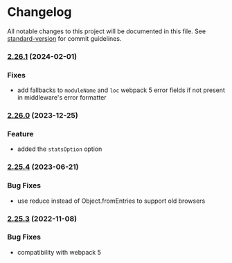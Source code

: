 # Changelog

All notable changes to this project will be documented in this file. See [standard-version](https://github.com/conventional-changelog/standard-version) for commit guidelines.

### [2.26.1](https://github.com/webpack/webpack-dev-middleware/compare/v2.26.0...v2.26.1) (2024-02-01)


### Fixes

* add fallbacks to `moduleName` and `loc` webpack 5 error fields if not present in middleware's error formatter

### [2.26.0](https://github.com/webpack/webpack-dev-middleware/compare/v2.25.4...v2.26.0) (2023-12-25)


### Feature

* added the `statsOption` option

### [2.25.4](https://github.com/webpack/webpack-dev-middleware/compare/v2.25.3...v2.25.4) (2023-06-21)


### Bug Fixes

* use reduce instead of Object.fromEntries to support old browsers

### [2.25.3](https://github.com/webpack/webpack-dev-middleware/compare/v2.25.2...v2.25.3) (2022-11-08)


### Bug Fixes

* compatibility with webpack 5
